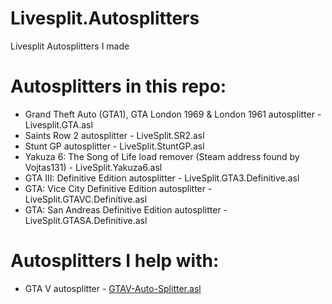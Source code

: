 # Livesplit.Autosplitters
Livesplit Autosplitters I made

# Autosplitters in this repo:
- Grand Theft Auto (GTA1), GTA London 1969 & London 1961 autosplitter - Livesplit.GTA.asl
- Saints Row 2 autosplitter - LiveSplit.SR2.asl
- Stunt GP autosplitter - LiveSplit.StuntGP.asl
- Yakuza 6: The Song of Life load remover (Steam address found by Vojtas131) - LiveSplit.Yakuza6.asl
- GTA III: Definitive Edition autosplitter - LiveSplit.GTA3.Definitive.asl
- GTA: Vice City Definitive Edition autosplitter - LiveSplit.GTAVC.Definitive.asl
- GTA: San Andreas Definitive Edition autosplitter - LiveSplit.GTASA.Definitive.asl

# Autosplitters I help with:
- GTA V autosplitter - [GTAV-Auto-Splitter.asl](https://github.com/hoXyy/GTAV-AutoSplitter)
